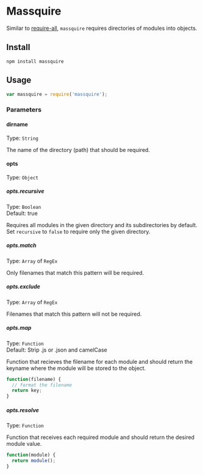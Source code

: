 # Massquire

Similar to [require-all](https://www.npmjs.com/package/require-all), `massquire` requires directories of modules into objects.

## Install
```
npm install massquire
```

## Usage

```javascript
var massquire = require('massquire');
```

### Parameters

#### dirname

Type: `String`

The name of the directory (path) that should be required.

#### opts

Type: `Object`

##### opts.recursive

Type: `Boolean`  
Default: true

Requires all modules in the given directory and its subdirectories by default. Set `recursive` to `false` to require only the given directory.

##### opts.match

Type: `Array` of `RegEx`

Only filenames that match this pattern will be required.

##### opts.exclude

Type: `Array` of `RegEx`

Filenames that match this pattern will not be required.

##### opts.map

Type: `Function`  
Default: Strip .js or .json and camelCase

Function that recieves the filename for each module and should return the keyname where the module will be stored to the object.

```javascript
function(filename) {
  // format the filename
  return key;
}
```

##### opts.resolve

Type: `Function`

Function that receives each required module and should return the desired module value.

```javascript
function(module) {
  return module();
}
```
